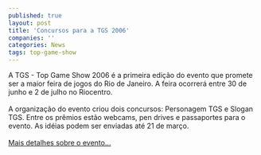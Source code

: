```yaml
---
published: true
layout: post
title: 'Concursos para a TGS 2006'
companies: ''
categories: News
tags: top-game-show
---
```

A TGS - Top Game Show 2006 &eacute; a primeira edi&ccedil;&atilde;o do evento que promete ser a maior feira de jogos do Rio de Janeiro. A feira ocorrer&aacute; entre 30 de junho e 2 de julho no Riocentro.<br /><br />A organiza&ccedil;&atilde;o do evento criou dois concursos: Personagem TGS e Slogan TGS. Entre os pr&ecirc;mios est&atilde;o webcams, pen drives e passaportes para o evento. As id&eacute;ias podem ser enviadas at&eacute; 21 de mar&ccedil;o.<br /><br /><a href="{{ site.baseurl }}/index.php?p=c&amp;id=189">Mais detalhes sobre o evento...</a>

